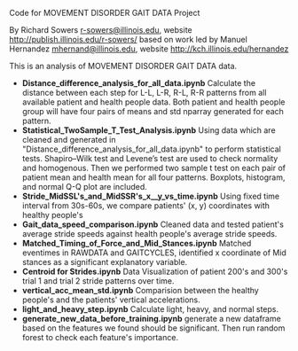 Code for MOVEMENT DISORDER GAIT DATA Project

By
Richard Sowers <r-sowers@illinois.edu>, website
<http://publish.illinois.edu/r-sowers/>
based on work led by
Manuel Hernandez <mhernand@illinois.edu>, website
http://kch.illinois.edu/hernandez


This is an analysis of MOVEMENT DISORDER GAIT DATA data.

* **Distance_difference_analysis_for_all_data.ipynb** 
   Calculate the distance between each step for L-L, L-R, R-L, R-R patterns from all available patient and health people data. Both patient and health people group will have four pairs of means and std nparray generated for each pattern. 
* **Statistical_TwoSample_T_Test_Analysis.ipynb** 
   Using data which are cleaned and generated in "Distance_difference_analysis_for_all_data.ipynb" to perform statistical tests. Shapiro–Wilk test and Levene’s test are used to check normality and homogenous. Then we performed two sample t test on each pair of patient mean and health mean for all four patterns. Boxplots, histogram, and normal Q-Q plot are included. 
* **Stride_MidSSL's_and_MidSSR's_x__y_vs_time.ipynb** 
   Using fixed time interval from 30s-60s, we compare patients' (x, y) coordinates with healthy people's 
* **Gait_data_speed_comparison.ipynb** 
   Cleaned data and tested patient's average stride speeds against health people's average stride speeds.  
* **Matched_Timing_of_Force_and_Mid_Stances.ipynb**
    Matched eventimes in RAWDATA and GAITCYCLES, identified x coordinate of Mid stances as a significant explanatory variable.
* **Centroid for Strides.ipynb**
    Data Visualization of patient 200's and 300's trial 1 and trial 2 stride patterns over time. 
* **vertical_acc_mean_std.ipynb**
    Comparision between the healthy people's and the patients' vertical accelerations.
* **light_and_heavy_step.ipynb**
    Calculate light, heavy, and normal steps.
* **generate_new_data_before_training.ipynb**
    generate a new dataframe based on the features we found should be significant. Then run random forest to check each feature's importance.